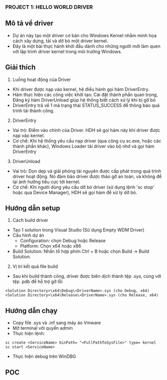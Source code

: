 ### PROJECT 1: HELLO WORLD DRIVER
## Mô tả về driver
- Dự án này tạo một driver cơ bản cho Windows Kernel nhằm minh họa cách xây dựng, tải và dỡ bỏ một driver kernel.
- Đây là một bài thực hành khởi đầu dành cho những người mới làm quen với lập trình driver kernel trong môi trường Windows.

## Giải thích 
1. Luồng hoạt động của Driver
  - Khi driver được nạp vào kernel, hệ điều hành gọi hàm DriverEntry.
  - Hàm thực hiện các công việc khởi tạo: Cài đặt thành phần quan trọng, Đăng ký hàm DriverUnload giúp hệ thống biết cách xử lý khi bị gỡ bỏ
  - DriverEntry trả về 1 mã trạng thái STATUS_SUCCESS để thông báo quá trình tải thành công.

2. DriverEntry
- Vai trò: Điểm vào chính của Driver. HDH sẽ gọi hàm này khi driver được nạp vào kernel.
- Cơ chế: Khi hệ thống yêu cầu nạp driver (qua công cụ sc.exe, hoặc các thành phần khác), Windows Loader tải driver vào bộ nhớ và gọi hàm DriverEntry

3. DriverUnload
- Vai trò: Dọn dẹp và giải phóng tài nguyên được cấp phát trong quá trình driver hoạt động. Nó đảm bảo driver được tháo gỡ an toàn, và không để lại ảnh hưởng tiêu cực tới kernel.
- Cơ chế: Khi người dùng yêu cầu dỡ bỏ driver (sử dụng lệnh 'sc stop' hoặc qua Device Manager), HDH sẽ gọi hàm để xử lý dỡ bỏ.
   
## Hướng dẫn setup
1. Cách build driver
- Tạo 1 solution trong Visual Studio (Sử dụng Empty WDM Driver)
- Cấu hình dự án
  *  Configuration: chọn Debug hoặc Release
  *  Platform: Chọn x64 hoặc x86
- Build Solution: Nhấn tổ hợp phím Ctrl + B hoặc chọn Build -> Build Solution.

2. Vị trí kết quả file build
- Sau khi build thành công, driver được biên dịch thành tệp .sys, cùng với tệp .pdb để hỗ trợ gỡ lỗi
```
<Solution Directory>\x64\Debug\<DriverName>.sys (cho Debug, x64)
<Solution Directory>\x64\Release\<DriverName>.sys (cho Release, x64)
```

## Hướng dẫn chạy
- Copy file .sys và .inf sang máy áo Vmware
- Mở terminal với quyền admin
- Thực hiện lệnh:
```
sc create <ServiceName> binPath= "<FullPathToSysFile>" type= kernel
sc start <ServiceName>
```
- Thực hiện debug trên WinDBG
## POC
